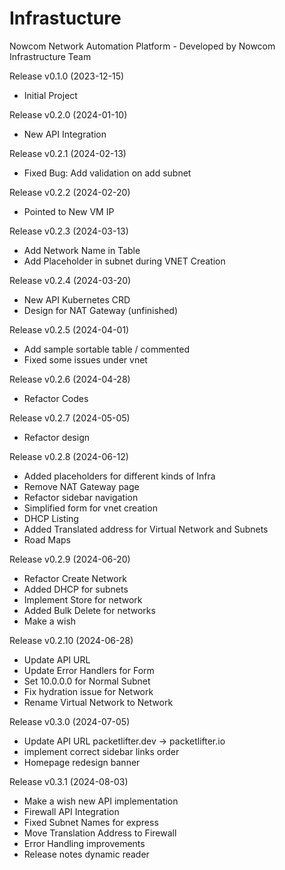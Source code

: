 # Infrastucture

Nowcom Network Automation Platform - Developed by Nowcom Infrastructure Team

Release v0.1.0 (2023-12-15)
- Initial Project

Release v0.2.0 (2024-01-10)
- New API Integration

Release v0.2.1 (2024-02-13)
- Fixed Bug: Add validation on add subnet 

Release v0.2.2 (2024-02-20)
- Pointed to New VM IP

Release v0.2.3 (2024-03-13)
-  Add Network Name in Table
-  Add Placeholder in subnet during VNET Creation

Release v0.2.4 (2024-03-20)
- New API Kubernetes CRD
- Design for NAT Gateway (unfinished)

Release v0.2.5 (2024-04-01)
- Add sample sortable table / commented
- Fixed some issues under vnet

Release v0.2.6 (2024-04-28)
- Refactor Codes

Release v0.2.7 (2024-05-05)
- Refactor design

Release v0.2.8 (2024-06-12)
- Added placeholders for different kinds of Infra
- Remove NAT Gateway page
- Refactor sidebar navigation
- Simplified form for vnet creation
- DHCP Listing
- Added Translated address for Virtual Network and Subnets
- Road Maps

Release v0.2.9 (2024-06-20)
- Refactor Create Network
- Added DHCP for subnets
- Implement Store for network
- Added Bulk Delete for networks
- Make a wish

Release v0.2.10 (2024-06-28)
- Update API URL
- Update Error Handlers for Form
- Set 10.0.0.0 for Normal Subnet
- Fix hydration issue for Network
- Rename Virtual Network to Network

Release v0.3.0 (2024-07-05)
- Update API URL packetlifter.dev -> packetlifter.io
- implement correct sidebar links order
- Homepage redesign banner

Release v0.3.1 (2024-08-03)
- Make a wish new API implementation
- Firewall API Integration
- Fixed Subnet Names for express
- Move Translation Address to Firewall
- Error Handling improvements
- Release notes dynamic reader